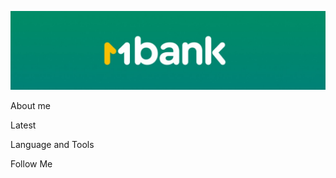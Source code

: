 [![Header](https://github.com/Elturan911/Elturan911/blob/main/assets/1713973786050.jpeg)](https://www.linkedin.com/feed/)

About me

Latest 

Language and Tools

Follow Me 